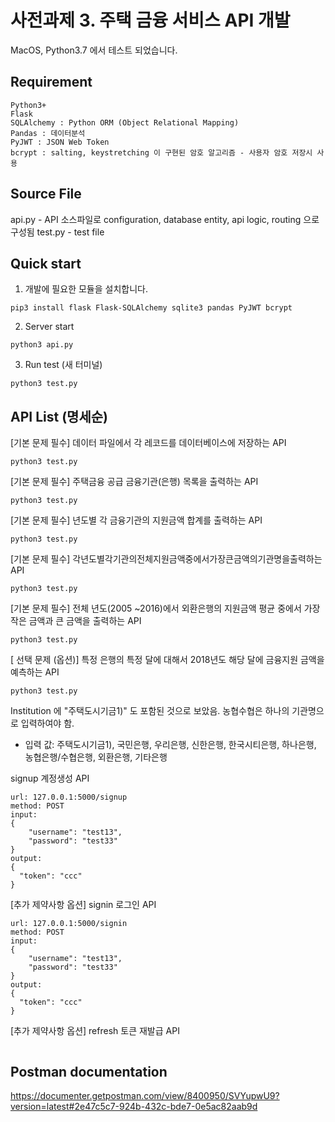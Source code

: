
사전과제 3. 주택 금융 서비스 API 개발
======================

MacOS, Python3.7 에서 테스트 되었습니다.

## Requirement
```
Python3+
Flask
SQLAlchemy : Python ORM (Object Relational Mapping)
Pandas : 데이터분석
PyJWT : JSON Web Token
bcrypt : salting, keystretching 이 구현된 암호 알고리즘 - 사용자 암호 저장시 사용
```

## Source File
api.py - API 소스파일로 configuration, database entity, api logic, routing 으로 구성됨
test.py - test file


## Quick start
1. 개발에 필요한 모듈을 설치합니다.
```
pip3 install flask Flask-SQLAlchemy sqlite3 pandas PyJWT bcrypt
```
2. Server start
```
python3 api.py
```
3. Run test (새 터미널)
```
python3 test.py
```

## API List (명세순)

[기본 문제 필수] 데이터 파일에서 각 레코드를 데이터베이스에 저장하는 API
```
python3 test.py
```
[기본 문제 필수] 주택금융 공급 금융기관(은행) 목록을 출력하는 API
```
python3 test.py
```
[기본 문제 필수] 년도별 각 금융기관의 지원금액 합계를 출력하는 API
```
python3 test.py
```
[기본 문제 필수] 각년도별각기관의전체지원금액중에서가장큰금액의기관명을출력하는API
```
python3 test.py
```
[기본 문제 필수] 전체 년도(2005 ~2016)에서 외환은행의 지원금액 평균 중에서 가장 작은 금액과 큰 금액을 출력하는 API
```
python3 test.py
```
[ 선택 문제 (옵션)] 특정 은행의 특정 달에 대해서 2018년도 해당 달에 금융지원 금액을 예측하는 API
```
python3 test.py
```
Institution 에 "주택도시기금1)" 도 포함된 것으로 보았음.
농협수협은 하나의 기관명으로 입력하여야 함.
- 입력 값: ﻿주택도시기금1), ﻿국민은행, ﻿우리은행, ﻿신한은행, ﻿한국시티은행, ﻿하나은행, ﻿농협은행/수협은행, ﻿외환은행, ﻿기타은행

signup 계정생성 API
```
url: 127.0.0.1:5000/signup
method: POST
input:
{
    "username": "test13",
    "password": "test33"
}
output:
{
  "token": "ccc"
}

```
[추가 제약사항 옵션] signin 로그인 API
```
url: 127.0.0.1:5000/signin
method: POST
input:
{
    "username": "test13",
    "password": "test33"
}
output:
{
  "token": "ccc"
}
```
[추가 제약사항 옵션] refresh 토큰 재발급 API
```
```

## Postman documentation
https://documenter.getpostman.com/view/8400950/SVYupwU9?version=latest#2e47c5c7-924b-432c-bde7-0e5ac82aab9d





